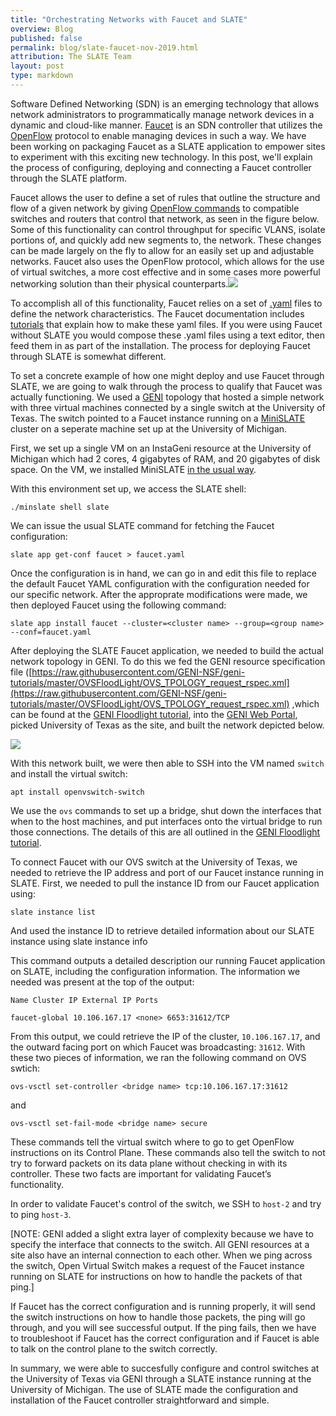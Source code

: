 ```yaml
---
title: "Orchestrating Networks with Faucet and SLATE"
overview: Blog
published: false
permalink: blog/slate-faucet-nov-2019.html
attribution: The SLATE Team
layout: post
type: markdown
---
```


Software Defined Networking (SDN) is an emerging technology that allows network
administrators to programmatically manage network devices in a dynamic and
cloud-like manner. [Faucet](https://faucet.nz/) is an SDN controller that
utilizes the [OpenFlow](https://en.wikipedia.org/wiki/OpenFlow)
protocol to enable managing devices in such a way. We have been working on
packaging Faucet as a SLATE application to empower sites to experiment with
this exciting new technology. In this post, we'll explain the process of
configuring, deploying and connecting a Faucet controller through the SLATE
platform.
<!--end_excerpt-->

Faucet allows the user to define a set of rules that outline the structure and
flow of a given network by giving
[OpenFlow commands](https://www.opennetworking.org/wp-content/uploads/2014/10/openflow-switch-v1.5.1.pdf)
to compatible switches and routers that control that network, as seen
in the figure below. Some of this functionality can control throughput for specific
VLANS, isolate portions of, and quickly add new segments to, the network. These
changes can be made largely on the fly to allow for an easily set up and
adjustable networks. Faucet also uses the OpenFlow protocol, which allows for
the use of virtual switches, a more cost effective and in some cases more
powerful networking solution than their physical
counterparts.![](https://lh6.googleusercontent.com/dvHcVJ7djN0ez9sM4KVcImgAumLmPtgEICa2oxDbt3BFk0nAcmr3eaxFQF3222rWDFYCo4CRq95sqPC89kaZG_w9n4KsckJvD-jLL4Ja8kRY63vcXWci8CljOsoAHIvAvBXBxkpo)

To accomplish all of this functionality, Faucet relies on a set of
[.yaml](https://yaml.org/) files to define the network characteristics. The
Faucet documentation includes
[tutorials](https://docs.faucet.nz/en/latest/tutorials/index.html) that explain
how to make these yaml files. If you were using Faucet without SLATE you would
compose these .yaml files using a text editor, then feed them in as part of the
installation. The process for deploying Faucet through SLATE is somewhat
different.

To set a concrete example of how one might deploy and use Faucet through SLATE,
we are going to walk through the process to qualify that Faucet
was actually functioning. We used a [GENI](https://www.geni.net) topology that
hosted a simple network with three virtual machines connected by a single
switch at the University of Texas. The switch pointed to a Faucet instance
running on a [MiniSLATE](https://github.com/slateci/minislate) cluster on a
seperate machine set up at the University of Michigan.

First, we set up a single VM on an InstaGeni resource at the University of
Michigan which had 2 cores, 4 gigabytes of RAM, and 20 gigabytes of disk space.
On the VM, we installed MiniSLATE [in the usual
way](https://github.com/slateci/minislate#getting-started). 

With this environment set up, we access the SLATE shell:

	./minslate shell slate

We can issue the usual SLATE command for fetching the Faucet configuration:

	slate app get-conf faucet > faucet.yaml

Once the configuration is in hand, we can go in and
edit this file to replace the default Faucet YAML configuration
with the configuration needed for our specific network. After the approprate modifications were made, 
we then deployed Faucet using the following command:

	slate app install faucet --cluster=<cluster name> --group=<group name> --conf=faucet.yaml

After deploying the SLATE Faucet application, we needed to build the actual
network topology in GENI. To do this we fed the GENI resource specification
file
([​https://raw.githubusercontent.com/GENI-NSF/geni-tutorials/master/OVSFloodLight/OVS_TPOLOGY_request_rspec.xml](https://raw.githubusercontent.com/GENI-NSF/geni-tutorials/master/OVSFloodLight/OVS_TPOLOGY_request_rspec.xml)
,which can be found at the [GENI Floodlight tutorial](https://groups.geni.net/geni/wiki/GENIExperimenter/Tutorials/OpenFlowOVS-Floodlight),
into the [GENI Web Portal](https://portal.geni.net), picked University of Texas
as the site, and built the network depicted below.
  
![](https://lh5.googleusercontent.com/LkK4K2Svyrvp5Ifk1MpZvh84NU7UrclnMpGXEpP0j3ReZkvnbqdeBDi43V-V_vCe06Qf-t37OLOpVJ8KoV_K4xpYpG7OypFHJfCzsEGQD-wJSIuvQhSy1iRmvvxMcKq0y8rzAYc8)  
  
With this network built, we were then able to SSH into the VM named `switch`
and install the virtual switch:

	apt install openvswitch-switch

We use the `ovs` commands to set up a bridge, shut down the interfaces that
when to the host machines, and put interfaces onto the virtual bridge to run
those connections. The details of this are all outlined in the [GENI Floodlight
tutorial](https://groups.geni.net/geni/wiki/GENIExperimenter/Tutorials/OpenFlowOVS-Floodlight).

To connect Faucet with our OVS switch at the University of Texas, we needed to
retrieve the IP address and port of our Faucet instance running in SLATE.
First, we needed to pull the instance ID from our Faucet application using:

	slate instance list 

And used the instance ID to retrieve detailed information about our SLATE instance using 
	slate instance info <Instance ID>

This command outputs a detailed description our running Faucet application on
SLATE, including the configuration information. The information we needed was
present at the top of the output:

```
Name Cluster IP External IP Ports

faucet-global 10.106.167.17 <none> 6653:31612/TCP
```

From this output, we could retrieve the IP of the cluster, `10.106.167.17`, and
the outward facing port on which Faucet was broadcasting: `31612`. With these
two pieces of information, we ran the following command on OVS swtich:

	ovs-vsctl set-controller <bridge name> tcp:10.106.167.17:31612

and 

	ovs-vsctl set-fail-mode <bridge name> secure

These commands tell the virtual switch where to go to get OpenFlow instructions
on its Control Plane. These commands also tell the switch to not try to forward
packets on its data plane without checking in with its controller. These two
facts are important for validating Faucet’s functionality.

In order to validate Faucet's control of the switch, we SSH to `host-2` and try to ping `host-3`. 

[NOTE: GENI added a slight extra layer
of complexity because we have to specify the interface that connects to the
switch. All GENI resources at a site also have an internal connection to each
other. When we ping across the switch, Open Virtual Switch makes a request of
the Faucet instance running on SLATE for instructions on how to handle the
packets of that ping.] 

If Faucet has the correct configuration and is running
properly, it will send the switch instructions on how to handle those packets,
the ping will go through, and you will see successful output. If the ping
fails, then we have to troubleshoot if Faucet has the correct configuration and
if Faucet is able to talk on the control plane to the switch correctly.

In summary, we were able to succesfully configure and control switches at the
University of Texas via GENI through a SLATE instance running at the University
of Michigan. The use of SLATE made the configuration and installation of the
Faucet controller straightforward and simple.
